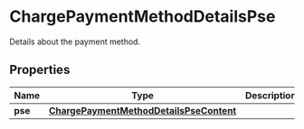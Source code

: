 

# ChargePaymentMethodDetailsPse

Details about the payment method.

## Properties

| Name | Type | Description | Notes |
|------------ | ------------- | ------------- | -------------|
|**pse** | [**ChargePaymentMethodDetailsPseContent**](ChargePaymentMethodDetailsPseContent.md) |  |  [optional] |



